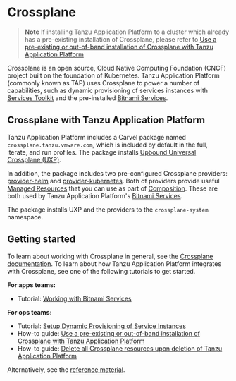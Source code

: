 # Crossplane

> **Note** If installing Tanzu Application Platform to a cluster which already has a pre-existing installation of Crossplane, please refer to [Use a pre-existing or out-of-band installation of Crossplane with Tanzu Application Platform](how-to-guides/use-pre-existing-crossplane-tap.hbs.md)

Crossplane is an open source, Cloud Native Computing Foundation (CNCF) project built on the
foundation of Kubernetes.
Tanzu Application Platform (commonly known as TAP) uses Crossplane to power a number of capabilities, such as dynamic
provisioning of services instances with [Services Toolkit](../services-toolkit/about.hbs.md) and
the pre-installed [Bitnami Services](../bitnami-services/about.hbs.md).

## <a id="crossplane"></a> Crossplane with Tanzu Application Platform

Tanzu Application Platform includes a Carvel package named `crossplane.tanzu.vmware.com`, which is
included by default in the full, iterate, and run profiles.
The package installs [Upbound Universal Crossplane (UXP)](https://github.com/upbound/universal-crossplane).

In addition, the package includes two pre-configured Crossplane providers:
[provider-helm](https://github.com/crossplane-contrib/provider-helm) and [provider-kubernetes](https://github.com/crossplane-contrib/provider-kubernetes).
Both of providers provide useful [Managed Resources](https://docs.crossplane.io/latest/concepts/managed-resources/)
that you can use as part of [Composition](https://docs.crossplane.io/latest/concepts/composition/#compositions).
These are both used by Tanzu Application Platform's [Bitnami Services](../bitnami-services/about.hbs.md).

The package installs UXP and the providers to the `crossplane-system` namespace.

## <a id="getting-started"></a> Getting started

To learn about working with Crossplane in general, see the [Crossplane documentation](https://docs.crossplane.io/).
To learn about how Tanzu Application Platform integrates with Crossplane,
see one of the following tutorials to get started.

**For apps teams:**

- Tutorial: [Working with Bitnami Services](../bitnami-services/tutorials/working-with-bitnami-services.hbs.md)

**For ops teams:**

- Tutorial: [Setup Dynamic Provisioning of Service Instances](../services-toolkit/tutorials/setup-dynamic-provisioning.hbs.md)
- How-to guide: [Use a pre-existing or out-of-band installation of Crossplane with Tanzu Application Platform](how-to-guides/use-pre-existing-crossplane-tap.hbs.md)
- How-to guide: [Delete all Crossplane resources upon deletion of Tanzu Application Platform](how-to-guides/delete-resources.hbs.md)

Alternatively, see the [reference material](reference/index.hbs.md).
